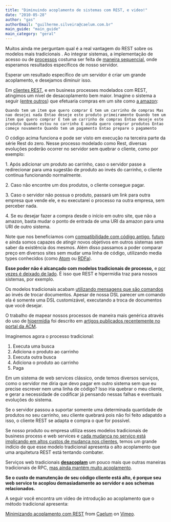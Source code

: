 ```yaml
---
title: "Diminuindo acoplamento de sistemas com REST, e video!"
date: "2010-05-28"
author: "gas"
authorEmail: "guilherme.silveira@caelum.com.br"
main_guide: "main_guide"
main_category: "geral"
---
```


Muitos ainda me perguntam qual é a real vantagem do REST sobre os modelos mais tradicionais . Ao integrar sistemas, a implementação de acesso ou de [processos](http://en.wikipedia.org/wiki/Business_process_management) costuma ser feita de [maneira sequencial](http://en.wikipedia.org/wiki/BPEL#The_BPEL_language), onde esperamos resultados específicos de nosso servidor.

Esperar um resultado específico de um servidor é criar um grande acoplamento, e desejamos diminuir isso.

Em [clientes REST](http://restfulie.caelum.com.br), e em business processes modelados com REST, atingimos um nível de desacoplamento bem maior. Imagine o sistema a seguir ([entre outros](http://github.com/caelum/restfulie-provisioning/blob/master/test.rb#L77)) que efetuaria compras em um site como [a amazon](http://www.amazon.com):

`Quando tem um item que quero comprar E tem um carrinho de compras Mas nao desejei nada Entao deseje este produto primeiramente Quando tem um item que quero comprar E tem um carrinho de compras Entao deseje este produto Quando estou no carrinho E ainda quero comprar produtos Entao começe novamente Quando tem um pagamento Entao prepare o pagamento`

O código acima funciona e pode ser visto em execução na terceira parte da série Rest do zero. Nesse processo modelado como Rest, diversas evoluções poderão ocorrer no servidor sem quebrar o cliente, como por exemplo:

1\. Após adicionar um produto ao carrinho, caso o servidor passe a redirecionar para uma sugestão de produto ao invés do carrinho, o cliente continua funcionando normalmente.

2\. Caso não encontre um dos produtos, o cliente consegue pagar.

3\. Caso o servidor não possua o produto, passará um link para outra empresa que vende ele, e eu executarei o processo na outra empresa, sem perceber nada.

4\. Se eu desejar fazer a compra desde o início em outro site, que não a amazon, basta mudar o ponto de entrada de uma URI da amazon para uma URI de outro sistema.

Note que nos beneficiamos com [compatibilidade com código antigo](http://www.ibm.com/developerworks/java/library/ws-soa-backcomp/), [futuro](http://en.wikipedia.org/wiki/Forward_compatibility) e ainda somos capazes de atingir novos objetivos em outros sistemas sem saber da existência dos mesmos. Além disso passamos a poder comparar preço em diversos sites sem mudar uma linha de código, utilizando media types conhecidos (como [Atom](http://en.wikipedia.org/wiki/AtomPub) ou [RDFa](http://www.w3.org/TR/xhtml-rdfa-primer/)).

**Esse poder não é alcançado com modelos tradicionais de processo,** e [por vezes é deixado de lado](http://soa.sys-con.com/node/291050). É isso que REST e hipermídia traz para nossos sistemas, por exemplo.

Os modelos tradicionais acabam [utilizando mensagens que são comandos](http://bill-poole.blogspot.com/2008/04/avoid-command-messages.html) ao invés de trocar documentos. Apesar de nossa DSL parecer um comando ela é somente uma DSL customizável, executando a troca de documentos que você desejar.

O trabalho de mapear nossos processos de maneira mais genérica através do uso de [hipermídia](http://en.wikipedia.org/wiki/HATEOAS) foi descrito em [artigos publicados recentemente no portal da ACM](http://portal.acm.org/toc.cfm?id=1798354&type=proceeding&coll=GUIDE&dl=GUIDE&CFID=91726189&CFTOKEN=81407006).

Imaginemos agora o processo tradicional:

1. Executa uma busca
2. Adiciona o produto ao carrinho
3. Executa outra busca
4. Adiciona o produto ao carrinho
5. Paga

Em um sistema de web services clássico, onde temos diversos serviços, como o servidor me diria que devo pagar em outro sistema sem que eu precise escrever nem uma linha de código? Isso iria quebrar o meu cliente, e gerar a necessidade de codificar já pensando nessas falhas e eventuais evoluções do sistema.

Se o servidor passou a suportar somente uma determinada quantidade de produtos no seu carrinho, seu cliente quebrará pois não foi feito adapatdo a isso, o cliente REST se adapta e compra o que for possível.

Se nosso produto ou empresa utiliza esses modelos tradicionais de business process e web services e [cada mudança no serviço está implicando em altos custos de mudança nos clientes](http://www.manageability.org/blog/archive/20021119%23lt_p_gt_in_a/view), temos um grande indício de que esse modelo tradicional apresenta o alto acoplamento que uma arquitetura REST está tentando combater.

Serviços web tradicionais **[desacoplam](http://www.ibm.com/developerworks/webservices/library/ws-soa-tightcoupling/index.html)** um pouco mais que outras maneiras tradicionais de RPC, [mas ainda mantém muito acoplamento](http://intertwingly.net/blog/2008/03/23/Connecting#c1206306269).

**Se o custo de manutenção de seu código cliente está alto, é porque seu web service te acoplou demasiadamente ao servidor e aos schemas relacionados.**

A seguir você encontra um vídeo de introdução ao acoplamento que o método tradicional apresenta:

[Minimizando acoplamento com REST](http://vimeo.com/12085657) from [Caelum](http://vimeo.com/user1362352) on [Vimeo](http://vimeo.com).
